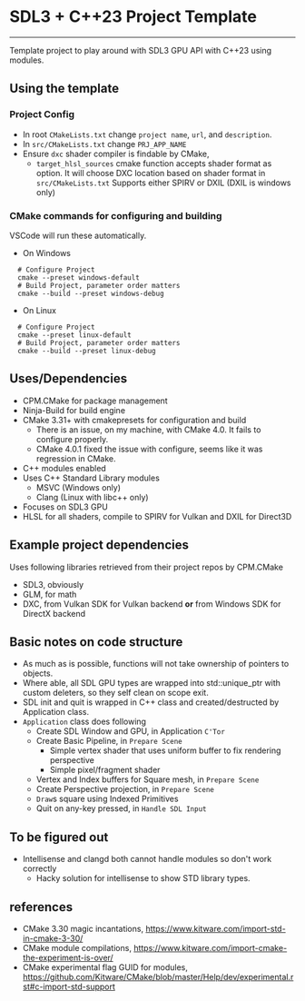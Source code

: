 # SDL3 + C++23 Project Template
---
Template project to play around with SDL3 GPU API with C++23 using modules.

## Using the template
### Project Config
- In root `CMakeLists.txt` change `project name`, `url`, and `description`.
- In `src/CMakeLists.txt` change `PRJ_APP_NAME`
- Ensure `dxc` shader compiler is findable by CMake, 
  - `target_hlsl_sources` cmake function accepts shader format as option.
    It will choose DXC location based on shader format in `src/CMakeLists.txt`
	Supports either SPIRV or DXIL (DXIL is windows only)

### CMake commands for configuring and building
VSCode will run these automatically.
- On Windows
```shell
  # Configure Project
  cmake --preset windows-default
  # Build Project, parameter order matters
  cmake --build --preset windows-debug
```
- On Linux
```shell
  # Configure Project
  cmake --preset linux-default
  # Build Project, parameter order matters
  cmake --build --preset linux-debug
```

## Uses/Dependencies
- CPM.CMake for package management
- Ninja-Build for build engine
- CMake 3.31+ with cmakepresets for configuration and build
  - There is an issue, on my machine, with CMake 4.0. It fails to configure properly.
  - CMake 4.0.1 fixed the issue with configure, seems like it was regression in CMake.
- C++ modules enabled
- Uses C++ Standard Library modules
  - MSVC (Windows only)
  - Clang (Linux with libc++ only)
- Focuses on SDL3 GPU
- HLSL for all shaders, compile to SPIRV for Vulkan and DXIL for Direct3D

## Example project dependencies
Uses following libraries retrieved from their project repos by CPM.CMake
- SDL3, obviously
- GLM, for math
- DXC, from Vulkan SDK for Vulkan backend **or** from Windows SDK for DirectX backend

## Basic notes on code structure
- As much as is possible, functions will not take ownership of pointers to objects.
- Where able, all SDL GPU types are wrapped into std::unique_ptr with custom deleters, so they self clean on scope exit.
- SDL init and quit is wrapped in C++ class and created/destructed by Application class.
- `Application` class does following
  - Create SDL Window and GPU, in Application `C'Tor`
  - Create Basic Pipeline, in `Prepare Scene`
    - Simple vertex shader that uses uniform buffer to fix rendering perspective
    - Simple pixel/fragment shader
  - Vertex and Index buffers for Square mesh, in `Prepare Scene`
  - Create Perspective projection, in `Prepare Scene`
  - `Draw`s square using Indexed Primitives
  - Quit on any-key pressed, in `Handle SDL Input`

## To be figured out
- Intellisense and clangd both cannot handle modules so don't work correctly
  - Hacky solution for intellisense to show STD library types.

## references
- CMake 3.30 magic incantations, https://www.kitware.com/import-std-in-cmake-3-30/
- CMake module compilations, https://www.kitware.com/import-cmake-the-experiment-is-over/
- CMake experimental flag GUID for modules, https://github.com/Kitware/CMake/blob/master/Help/dev/experimental.rst#c-import-std-support

